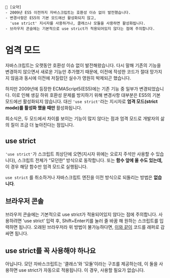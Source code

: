 ```
📍 [요약]
- 2009년 ES5 이전까지 자바스크립트는 호환성 이슈 없이 발전했습니다.
- 변경사항은 ES5의 기본 모드에선 활성화되지 않고, 
  'use strict' 지시자를 사용하거나, 클래스나 모듈을 사용하면 활성화됩니다.
- 브라우저 콘슬에는 기본적으로 use strict가 적용되어있지 않다는 점에 주의합니다.
```
# 엄격 모드
자바스크립트는 오랫동안 호환성 이슈 없이 발전해왔습니다. 
다시 말해 기존의 기능을 변경하지 않으면서 새로운 기능만 추가했기 때문에, 
이전에 작성한 코드가 절대 망가지지 않음과 동시에 이전에 저질렀던 실수가 영원히 박제되곤 했습니다.

하지만 2009년에 등장한 ECMAScript5(ES5)에는 기존 기능 중 일부가 변경되었습니다.
이로 인해 생길 하위 호환성 문제를 방지하기 위해 변경사항 대부분은 ES5의 기본 모드에선 활성화되지 않습니다.
대신 `'use strict'`라는 지시자로 **엄격 모드(strict mode)를 활성화 했을 때만** 활성화됩니다.

희소식은, 두 모드에서 차이를 보이는 기능이 많지 않다는 점과 엄격 모드로 개발자의 삶의 질이 조금 더 높아진다는 점입니다.

## use strict
`'use strict'`가 스크립트 최상단에 오면(지시자 위에는 오로지 주석만 사용할 수 있습니다), 스크립트 전체가 “모던한” 방식으로 동작합니다.
또는 **함수 앞에 올 수도 있는데,** 이 경우 해당 함수만 엄격 모드로 실행됩니다.

`use strict` 를 취소하거나 자바스크립트 엔진을 이전 방식으로 되돌리는 방법은 **없습니다**.

## 브라우저 콘솔
브라우저 콘슬에는 기본적으로 use strict가 적용되어있지 않다는 점에 주의합니다. 
사용하려면 'use strict’ 입력 후, Shift+Enter키를 눌러 줄 바꿈 해 원하는 스크립트를 입력하면 됩니다.
오래된 브라우저라 위 방법이 불가능하다면, [이와 같이](https://ko.javascript.info/strict-mode#:~:text=(function()%20%7B%0A%20%20%27use%20strict%27%3B%0A%0A%20%20//%20...%ED%85%8C%EC%8A%A4%ED%8A%B8%ED%95%98%EB%A0%A4%EB%8A%94%20%EC%BD%94%EB%93%9C...%0A%7D)()) 코드를 래퍼로 감싸면 됩니다.

## use strict를 꼭 사용해야 하나요
아닙니다. 
모던 자바스크립트는 '클래스’와 '모듈’이라는 구조를 제공하는데, 이 둘을 사용하면 use strict가 자동으로 적용됩니다.
이 경우, 사용할 필요가 없습니다.
